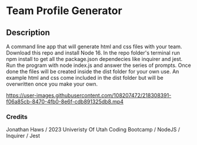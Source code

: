 # Team Profile Generator

## Description
A command line app that will generate html and css files with your team. Download this repo and install Node 16. In the repo folder's terminal run npm install to get all the package.json dependecies like inquirer and jest. Run the program with node index.js and answer the series of prompts. Once done the files will be created inside the dist folder for your own use. An example html and css come included in the dist folder but will be overwritten once you make your own.

https://user-images.githubusercontent.com/108207472/218308391-f06a85cb-8470-4fb0-8e6f-cdb891325db8.mp4

### Credits
Jonathan Haws / 2023 Univeristy Of Utah Coding Bootcamp / NodeJS / Inquirer / Jest
